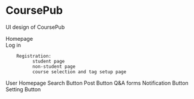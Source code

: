 # CoursePub
UI design of CoursePub


Homepage  
        Log in 

        Registration: 
              student page
              non-student page
              course selection and tag setup page

User Homepage
        Search Button
        Post   Button
        Q&A    forms
        Notification Button
        Setting Button
        
